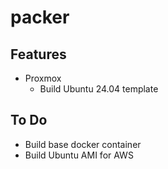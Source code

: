 # packer

## Features

- Proxmox
  - Build Ubuntu 24.04 template

## To Do

- Build base docker container
- Build Ubuntu AMI for AWS
